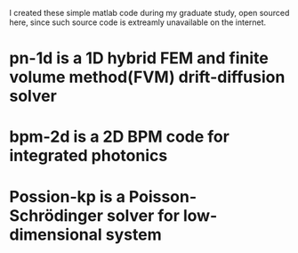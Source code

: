I created these simple matlab code during my graduate study, 
open sourced here, since such source code is extreamly unavailable on the internet.

# pn-1d is a 1D hybrid FEM and finite volume method(FVM) drift-diffusion solver 

# bpm-2d is a 2D BPM code for integrated photonics

# Possion-kp is a Poisson-Schrödinger solver for low-dimensional system
